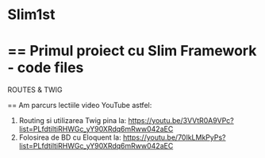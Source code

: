 # Slim1st

==
Primul proiect cu Slim Framework - code files
==

ROUTES & TWIG

==
Am parcurs lectiile video YouTube astfel:
  1. Routing si utilizarea Twig pina la: https://youtu.be/3VVtR0A9VPc?list=PLfdtiltiRHWGc_yY90XRdq6mRww042aEC
  2. Folosirea de BD cu Eloquent la:    https://youtu.be/70IkLMkPyPs?list=PLfdtiltiRHWGc_yY90XRdq6mRww042aEC

